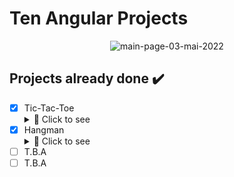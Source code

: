 # Ten Angular Projects
<p align="center">
  <img src="https://i.imgur.com/xKKSxqZ.gif" alt="main-page-03-mai-2022"/>
</p>

## Projects already done ✔️

- [x] Tic-Tac-Toe <details>
  <summary>🔭 Click to see</summary>
  <br/>
    <h3>Simple Tic-Tac-Toe beetween 2 friends.</h3>
    <img src="https://i.imgur.com/wfctJzb.png" alt="tic-tac-toe-project"/>
  <br/> </details>
- [x] Hangman <details>
  <summary>🔭 Click to see</summary>
  <br/>
    <h3>Simple Hangman game with predefined words</h3>
    <img src="https://i.imgur.com/qQ6m4BS.png" alt="hangman-project"/>
  <br/> </details>
- [ ] T.B.A
- [ ] T.B.A
